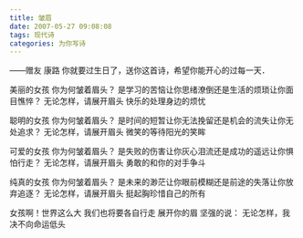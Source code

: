 ```yaml
---
title: 皱眉
date: 2007-05-27 09:08:08
tags: 现代诗
categories: 为你写诗
---
```

——赠友 康路
你就要过生日了，送你这首诗，希望你能开心的过每一天．
<!-- more -->
美丽的女孩
你为何皱着眉头？
是学习的苦恼让你思绪潦倒还是生活的烦琐让你面目憔悴？
无论怎样，请展开眉头
快乐的处理身边的烦忧

聪明的女孩
你为何皱着眉头？
是时间的短暂让你无法挽留还是机会的流失让你无处追求？
无论怎样，请展开眉头
微笑的等待阳光的笑眸

可爱的女孩
你为何皱着眉头？
是失败的伤害让你灰心泪流还是成功的遥远让你惧怕行走？
无论怎样，请展开眉头
勇敢的和你的对手争斗

纯真的女孩
你为何皱着眉头？
是未来的渺茫让你眼前模糊还是前途的失落让你放弃追逐？
无论怎样，请展开眉头
挺起胸珍惜自己的所有

女孩啊！世界这么大
我们也将要各自行走
展开你的眉
坚强的说：
无论怎样，我决不向命运低头